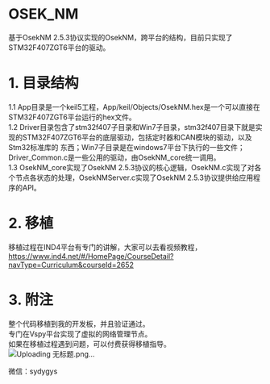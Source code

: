 ﻿# OSEK_NM
基于OsekNM 2.5.3协议实现的OsekNM，跨平台的结构，目前只实现了STM32F407ZGT6平台的驱动。

# 1. 目录结构
1.1 App目录是一个keil5工程，App/keil/Objects/OsekNM.hex是一个可以直接在STM32F407ZGT6平台运行的hex文件。<br />
1.2 Driver目录包含了stm32f407子目录和Win7子目录，stm32f407目录下就是实现的STM32F407ZGT6平台的底层驱动，包括定时器和CAN模块的驱动，以及Stm32标准库的     东西；Win7子目录是在windows7平台下执行的一些文件；Driver_Common.c是一些公用的驱动，由OsekNM_core统一调用。<br />
1.3 OsekNM_core实现了OsekNM 2.5.3协议的核心逻辑，OsekNM.c实现了对各个节点各状态的处理，OsekNMServer.c实现了OsekNM 2.5.3协议提供给应用程序的API。<br />

# 2. 移植
移植过程在IND4平台有专门的讲解，大家可以去看视频教程，https://www.ind4.net/#/HomePage/CourseDetail?navType=Curriculum&courseId=2652

# 3. 附注
整个代码移植到我的开发板，并且验证通过。<br />
专门在Vspy平台实现了虚拟的网络管理节点。<br />
如果在移植过程遇到问题，可以付费获得移植指导。<br />
![Uploading 无标题.png…]()

微信：sydygys  <br />


